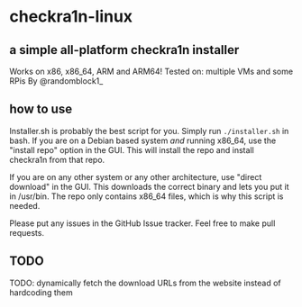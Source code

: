 # checkra1n-linux
## a simple all-platform checkra1n installer
Works on x86, x86_64, ARM and ARM64!
Tested on: multiple VMs and some RPis
By @randomblock1_

## how to use
Installer.sh is probably the best script for you. Simply run ```./installer.sh``` in bash. If you are on a Debian based system *and* running x86_64, use the "install repo" option in the GUI. This will install the repo and install checkra1n from that repo.

If you are on any other system or any other architecture, use "direct download" in the GUI. This downloads the correct binary and lets you put it in /usr/bin. The repo only contains x86_64 files, which is why this script is needed.

Please put any issues in the GitHub Issue tracker. Feel free to make pull requests.

## TODO
TODO: dynamically fetch the download URLs from the website instead of hardcoding them